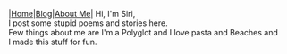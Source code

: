 |[Home](README.md)|[Blog](Blog.md)|[About Me](about.md)|
Hi, I'm Siri, 
<br/>I post some stupid poems and stories here.
<br/>Few things about me are I'm a Polyglot and I love pasta and Beaches and
<br/>I made this stuff for fun.
